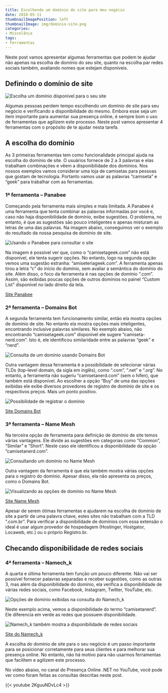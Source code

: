 ```yaml
---
title: Escolhendo um domínio de site para meu negócio
date: 2018-05-11
thumbnailImagePosition: left
thumbnailImage: img/dominio-site.png
categories:
- Miscelânia
tags:
- Ferramentas
---
```


Neste post vamos apresentar algumas ferramentas que podem te ajudar não apenas na escolha de domínio do seu site, quanto na escolha par redes sociais também, avaliando nomes que estejam disponíveis.

<!--more-->

## Definindo o domínio de site

![Escolha um domínio disponível para o seu site](../../img/dominio-site.png "Dóminio para o seu site/blog")

Algumas pessoas perdem tempo escolhendo um domínio de site para seu negócio e verificando a disponibilidade do mesmo. Embora esse seja um item importante para aumentar sua presença online, é sempre bom o uso de ferramentas que agilizem este processo. Neste post vamos apresentar 4 ferramentas com o propósito de te ajudar nesta tarefa.

## A escolha do domínio

As 3 primeiras ferramentas tem como funcionalidade principal ajuda na escolha do domínio de site. O usuários fornece de 2 a 3 palavras e elas trabalham combinações e vêem a disponibilidade dos domínios. Nos nossos exemplos vamos considerar uma loja de camisetas para pessoas que gostam de tecnologia. Portanto vamos usar as palavras “camiseta” e “geek” para trabalhar com as ferramentas.

### 1ª ferramenta – Panabee

Começando pela ferramenta mais simples e mais limitada. A Panabee é uma ferramenta que tenta combinar as palavras informadas por você e, caso não haja disponibilidade de domínio, exibe sugestões. O problema, no entanto, é que as sugestões são pouco inteligentes e apenas misturam as letras de uma das palavras. Na imagem abaixo, conseguimos ver o exemplo do resultado da nossa pesquisa de domínio de site.

![Usando o Panabee para consultar o site](../../img/panabee.png "Consulta de domínio de site no Panabee")

Na imagem é possível ver que, como o “camisetageek.com” não está disponível, ele tenta sugerir opções. No entanto, logo na segunda opção vemos uma sugestão estranha: “amiseteriageek.com”. A ferramenta apenas tirou a letra “c” do início do domínio, sem avaliar a semântica do domínio do site. Além disso, o foco da ferramenta é nas opções de domínio “.com”. Assim, são exibidas poucas opções de outros domínios no painel “Custom List” disponível no lado direito da tela.

[Site Panabee](http://www.panabee.com/)

### 2ª ferramenta – Domains Bot

A segunda ferramenta tem funcionamento similar, então ela mostra opções de domínio de site. No entanto ela mostra opções mais inteligentes, encontrando inclusive palavras similares. No exemplo abaixo, não encontrando “camisetageek.com” disponível ele sugere “camiseta-nerd.com”. Isto é, ele identificou similaridade entre as palavras “geek” e “nerd”.

![Consulta de um domínio usando Domains Bot](../../img/domais-bot.png "Fazendo uma consulta no Domains Bot")

Outra vantagem dessa ferramenta é a possibilidade de selecionar várias TLDs (top-level domain, da sigla em inglês), como “.com”, “.net” e “.org”. No entanto, a ferramenta não sugeriu “camisetanerd.com” (sem o hífen), que também está disponível. Ao escolher a opção “Buy” de uma das opções exibidas ele exibe diversos provedores de registro de domínio de site e os respectivos preços. Mais um ponto positivo.

![Possibilidade de registrar o domínio](../../img/registro-domínio.png "Registro de domínio de site")

[Site Domains Bot](http://www.domainsbot.com/)

### 3ª ferramenta – Name Mesh

Na terceira opção de ferramenta para definição de domínio de site temos várias vantagens. Ele divide as sugestões em categorias como “Common”, “Similar” e “Short”. Neste caso ele identificou a disponibilidade da opção “camisetanerd.com”.

![Consultando um domínio no Name Mesh](../../img/name-mesh.png "Retorno de consulta feita no Name Mesh")

Outra vantagem da ferramenta é que ela também mostra várias opções para o registro do domínio. Apesar disso, ela não apresenta os preços, como o Domains Bot.

![Visualizando as opções de domínio no Name Mesh](../../img/opcoes-registro.png "Opções de registro de domínio de site")

[Site Name Mesh](https://www.namemesh.com/)

Apesar de serem ótimas ferramentas e ajudarem na escolha de domínio de site a partir de uma palavra chave, estes sites não trabalham com a TLD “.com.br”. Para verificar a disponibilidade de domínios com essa extensão o ideal é usar algum provedor de hospedagem (Hostinger, Hostgator, Locaweb, etc.) ou o próprio Registro.br.

## Checando disponibilidade de redes sociais

### 4ª ferramenta – Namech_k

A quarta e última ferramenta tem função um pouco diferente. Não vai ser possível fornecer palavras separadas e receber sugestões, como as outras 3, mas além da disponibilidade do domínio, ela verifica a disponibilidade de várias redes sociais, como Facebook, Instagram, Twitter, YouTube, etc.

![Opções de domínio exibidas na consulta do Namech_k](../../img/namechk-dominio.png "Consulta de disponibilidade de domínio com Namech_k")

Neste exemplo acima, vemos a disponibilidade do termo “camisetanerd”. Ele diferencia em verde as redes que possuem disponibilidade.

![Namech_k também mostra a disponibilidade de redes sociais](../../img/namechk-redes.png "Consultando a disponibilidade de redes sociais com Namech_k")

[Site do Namech_k](https://namechk.com/)

A escolha do domínio de site para o seu negócio é um passo importante para se posicionar corretamente para seus clientes e para melhorar sua presença online. No entanto, não há motivo para não usarmos ferramentas que facilitem e agilizem este processo.

No vídeo abaixo, no canal do Presença Online .NET no YouTube, você pode ver como foram feitas as consultas descritas neste post.

{{< youtube 2KguuNDvLc4 >}}
